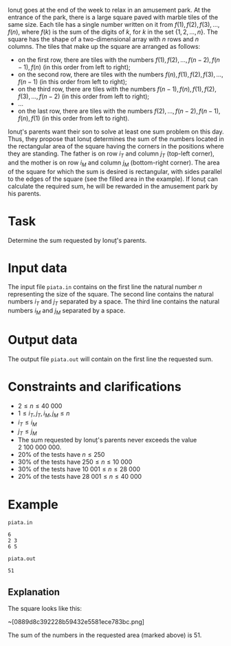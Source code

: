 Ionuț goes at the end of the week to relax in an amusement park. At the entrance of the park, there is a large square paved with marble tiles of the same size. Each tile has a single number written on it from $f(1), f(2), f(3), \dots, f(n)$, where $f(k)$ is the sum of the digits of $k$, for $k$ in the set $\{1, 2, \dots, n\}$. The square has the shape of a two-dimensional array with $n$ rows and $n$ columns. The tiles that make up the square are arranged as follows:

- on the first row, there are tiles with the numbers $f(1), f(2), \dots, f(n-2), f(n-1), f(n)$ (in this order from left to right);
- on the second row, there are tiles with the numbers $f(n), f(1),f(2), f(3), \dots, f(n-1)$ (in this order from left to right);
- on the third row, there are tiles with the numbers $f(n-1), f(n), f(1), f(2), f(3), \dots, f(n-2)$ (in this order from left to right);
- $\dots$
- on the last row, there are tiles with the numbers $f(2), \dots, f(n-2), f(n-1), f(n), f(1)$ (in this order from left to right).

Ionuț's parents want their son to solve at least one sum problem on this day. Thus, they propose that Ionuț determines the sum of the numbers located in the rectangular area of the square having the corners in the positions where they are standing. The father is on row $i_T$ and column $j_T$ (top-left corner), and the mother is on row $i_M$ and column $j_M$ (bottom-right corner). The area of the square for which the sum is desired is rectangular, with sides parallel to the edges of the square (see the filled area in the example). If Ionuț can calculate the required sum, he will be rewarded in the amusement park by his parents.

# Task
Determine the sum requested by Ionuț's parents.

# Input data

The input file `piata.in` contains on the first line the natural number $n$ representing the size of the square. The second line contains the natural numbers $i_T$ and $j_T$ separated by a space. The third line contains the natural numbers $i_M$ and $j_M$ separated by a space.

# Output data

The output file `piata.out` will contain on the first line the requested sum.

# Constraints and clarifications

* $2 \leq n \leq 40\ 000$
* $1 \leq i_T, j_T, i_M, j_M \leq n$
* $i_T \leq i_M$
* $j_T \leq j_M$
* The sum requested by Ionuț's parents never exceeds the value $2\ 100\ 000\ 000$.
* $20\%$ of the tests have $n \leq 250$
* $30\%$ of the tests have $250 \leq n \leq 10\ 000$
* $30\%$ of the tests have $10\ 001 \leq n \leq 28\ 000$
* $20\%$ of the tests have $28\ 001 \leq n \leq 40\ 000$

# Example

`piata.in`
```
6
2 3
6 5
```

`piata.out`
```
51
```

## Explanation

The square looks like this:

~[0889d8c392228b59432e5581ece783bc.png]

The sum of the numbers in the requested area (marked above) is $51$.
